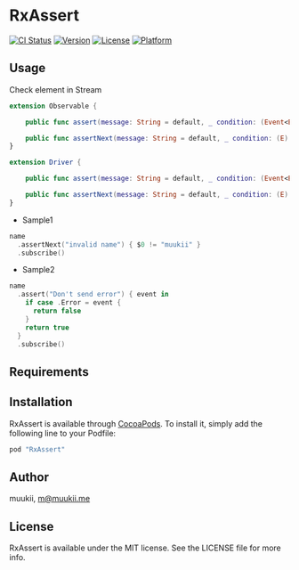 # RxAssert

[![CI Status](http://img.shields.io/travis/muukii/RxAssert.svg?style=flat)](https://travis-ci.org/muukii/RxAssert)
[![Version](https://img.shields.io/cocoapods/v/RxAssert.svg?style=flat)](http://cocoapods.org/pods/RxAssert)
[![License](https://img.shields.io/cocoapods/l/RxAssert.svg?style=flat)](http://cocoapods.org/pods/RxAssert)
[![Platform](https://img.shields.io/cocoapods/p/RxAssert.svg?style=flat)](http://cocoapods.org/pods/RxAssert)

## Usage

Check element in Stream

```swift
extension Observable {

    public func assert(message: String = default, _ condition: (Event<E>) -> Bool) -> RxSwift.Observable<Element>

    public func assertNext(message: String = default, _ condition: (E) -> Bool) -> RxSwift.Observable<Element>
}

extension Driver {

    public func assert(message: String = default, _ condition: (Event<E>) -> Bool) -> RxCocoa.Driver<Element>

    public func assertNext(message: String = default, _ condition: (E) -> Bool) -> RxCocoa.Driver<Element>
}
```

- Sample1

```swift
name
  .assertNext("invalid name") { $0 != "muukii" }
  .subscribe()
```

- Sample2

```swift
name
  .assert("Don't send error") { event in
    if case .Error = event {
      return false
    }
    return true
  }
  .subscribe()
```

## Requirements

## Installation

RxAssert is available through [CocoaPods](http://cocoapods.org). To install
it, simply add the following line to your Podfile:

```ruby
pod "RxAssert"
```

## Author

muukii, m@muukii.me

## License

RxAssert is available under the MIT license. See the LICENSE file for more info.
